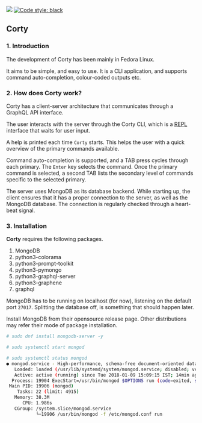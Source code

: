 <img src='https://bettercodehub.com/edge/badge/arvimal/Corty?branch=main'> [![Code style: black](https://img.shields.io/badge/code%20style-black-000000.svg)](https://github.com/psf/black)

## Corty

### 1. Introduction

The development of Corty has been mainly in Fedora Linux.

It aims to be simple, and easy to use. It is a CLI application, and supports command auto-completion, colour-coded outputs etc.

### 2. How does Corty work?

Corty has a client-server architecture that communicates through a GraphQL API interface. 

The user interacts with the server through the Corty CLI, which is a [REPL](https://en.wikipedia.org/wiki/Read%E2%80%93eval%E2%80%93print_loop) interface that waits for user input.

A help is printed each time `Corty` starts. This helps the user with a quick overview of the primary commands available.  

Command auto-completion is supported, and a TAB press cycles through each primary. The `Enter` key selects the command. Once the primary command is selected, a second TAB lists the secondary level of commands specific to the selected primary. 

The server uses MongoDB as its database backend. While starting up, the client ensures that it has a proper connection to the server, as well as the MongoDB database. The connection is regularly checked through a heart-beat signal. 

### 3. Installation

**Corty** requires the following packages.

   1. MongoDB
   2. python3-colorama
   3. python3-prompt-toolkit
   4. python3-pymongo
   5. python3-graphql-server
   6. python3-graphene
   7. graphql

MongoDB has to be running on localhost (for now), listening on the default port `27017`. Splitting the database off, is something that should happen later.

Install MongoDB from their opensource release page. Other distributions may refer their mode of package installation.

```bash
# sudo dnf install mongodb-server -y

# sudo systemctl start mongod

# sudo systemctl status mongod
● mongod.service - High-performance, schema-free document-oriented database
   Loaded: loaded (/usr/lib/systemd/system/mongod.service; disabled; vendor preset: disabled)
   Active: active (running) since Tue 2018-01-09 15:09:15 IST; 14min ago
  Process: 19904 ExecStart=/usr/bin/mongod $OPTIONS run (code=exited, status=0/SUCCESS)
 Main PID: 19906 (mongod)
    Tasks: 22 (limit: 4915)
   Memory: 38.3M
      CPU: 1.986s
   CGroup: /system.slice/mongod.service
           └─19906 /usr/bin/mongod -f /etc/mongod.conf run
```


